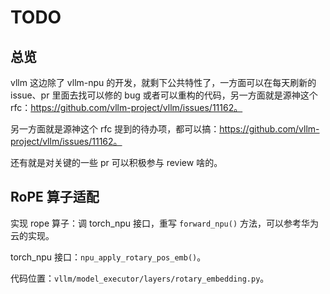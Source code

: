# TODO

## 总览

vllm 这边除了 vllm-npu 的开发，就剩下公共特性了，一方面可以在每天刷新的 issue、pr 里面去找可以修的 bug 或者可以重构的代码，另一方面就是源神这个 rfc：https://github.com/vllm-project/vllm/issues/11162。

另一方面就是源神这个 rfc 提到的待办项，都可以搞：https://github.com/vllm-project/vllm/issues/11162。

还有就是对关键的一些 pr 可以积极参与 review 啥的。

## RoPE 算子适配

实现 rope 算子：调 torch_npu 接口，重写 `forward_npu()` 方法，可以参考华为云的实现。

torch_npu 接口：`npu_apply_rotary_pos_emb()`。

代码位置：`vllm/model_executor/layers/rotary_embedding.py`。
